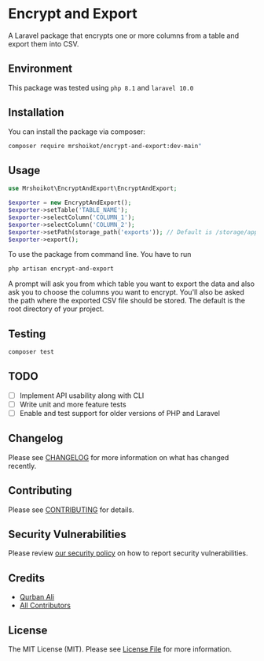# Encrypt and Export


A Laravel package that encrypts one or more columns from a table and export them into CSV.
## Environment
This package was tested using `php 8.1` and `laravel 10.0`


## Installation

You can install the package via composer:

```bash
composer require mrshoikot/encrypt-and-export:dev-main"
```


## Usage

```php
use Mrshoikot\EncryptAndExport\EncryptAndExport;

$exporter = new EncryptAndExport();
$exporter->setTable('TABLE_NAME');
$exporter->selectColumn('COLUMN_1');
$exporter->selectColumn('COLUMN_2');
$exporter->setPath(storage_path('exports')); // Default is /storage/app
$exporter->export();
```

To use the package from command line. You have to run

```bash
php artisan encrypt-and-export
```

A prompt will ask you from which table you want to export the data and also ask you to choose the columns you want to encrypt.
You'll also be asked the path where the exported CSV file should be stored. The default is the root directory of your project.


## Testing

```bash
composer test
```

## TODO
- [ ] Implement API usability along with CLI
- [ ] Write unit and more feature tests
- [ ] Enable and test support for older versions of PHP and Laravel

## Changelog

Please see [CHANGELOG](CHANGELOG.md) for more information on what has changed recently.

## Contributing

Please see [CONTRIBUTING](CONTRIBUTING.md) for details.

## Security Vulnerabilities

Please review [our security policy](../../security/policy) on how to report security vulnerabilities.

## Credits

- [Qurban Ali](https://github.com/mrshoikot)
- [All Contributors](../../contributors)

## License

The MIT License (MIT). Please see [License File](LICENSE.md) for more information.
